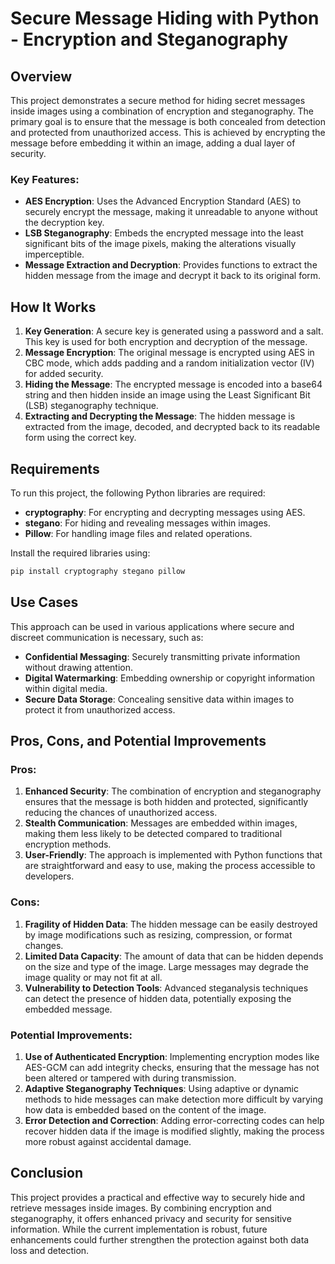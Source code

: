 
# Secure Message Hiding with Python - Encryption and Steganography

## Overview

This project demonstrates a secure method for hiding secret messages inside images using a combination of encryption and steganography. The primary goal is to ensure that the message is both concealed from detection and protected from unauthorized access. This is achieved by encrypting the message before embedding it within an image, adding a dual layer of security.

### Key Features:
- **AES Encryption**: Uses the Advanced Encryption Standard (AES) to securely encrypt the message, making it unreadable to anyone without the decryption key.
- **LSB Steganography**: Embeds the encrypted message into the least significant bits of the image pixels, making the alterations visually imperceptible.
- **Message Extraction and Decryption**: Provides functions to extract the hidden message from the image and decrypt it back to its original form.

## How It Works

1. **Key Generation**: A secure key is generated using a password and a salt. This key is used for both encryption and decryption of the message.
2. **Message Encryption**: The original message is encrypted using AES in CBC mode, which adds padding and a random initialization vector (IV) for added security.
3. **Hiding the Message**: The encrypted message is encoded into a base64 string and then hidden inside an image using the Least Significant Bit (LSB) steganography technique.
4. **Extracting and Decrypting the Message**: The hidden message is extracted from the image, decoded, and decrypted back to its readable form using the correct key.

## Requirements

To run this project, the following Python libraries are required:
- **cryptography**: For encrypting and decrypting messages using AES.
- **stegano**: For hiding and revealing messages within images.
- **Pillow**: For handling image files and related operations.

Install the required libraries using:

```bash
pip install cryptography stegano pillow
```

## Use Cases

This approach can be used in various applications where secure and discreet communication is necessary, such as:
- **Confidential Messaging**: Securely transmitting private information without drawing attention.
- **Digital Watermarking**: Embedding ownership or copyright information within digital media.
- **Secure Data Storage**: Concealing sensitive data within images to protect it from unauthorized access.

## Pros, Cons, and Potential Improvements

### Pros:
1. **Enhanced Security**: The combination of encryption and steganography ensures that the message is both hidden and protected, significantly reducing the chances of unauthorized access.
2. **Stealth Communication**: Messages are embedded within images, making them less likely to be detected compared to traditional encryption methods.
3. **User-Friendly**: The approach is implemented with Python functions that are straightforward and easy to use, making the process accessible to developers.

### Cons:
1. **Fragility of Hidden Data**: The hidden message can be easily destroyed by image modifications such as resizing, compression, or format changes.
2. **Limited Data Capacity**: The amount of data that can be hidden depends on the size and type of the image. Large messages may degrade the image quality or may not fit at all.
3. **Vulnerability to Detection Tools**: Advanced steganalysis techniques can detect the presence of hidden data, potentially exposing the embedded message.

### Potential Improvements:
1. **Use of Authenticated Encryption**: Implementing encryption modes like AES-GCM can add integrity checks, ensuring that the message has not been altered or tampered with during transmission.
2. **Adaptive Steganography Techniques**: Using adaptive or dynamic methods to hide messages can make detection more difficult by varying how data is embedded based on the content of the image.
3. **Error Detection and Correction**: Adding error-correcting codes can help recover hidden data if the image is modified slightly, making the process more robust against accidental damage.

## Conclusion

This project provides a practical and effective way to securely hide and retrieve messages inside images. By combining encryption and steganography, it offers enhanced privacy and security for sensitive information. While the current implementation is robust, future enhancements could further strengthen the protection against both data loss and detection.
